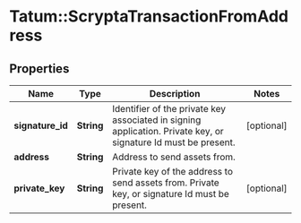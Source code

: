 # Tatum::ScryptaTransactionFromAddress

## Properties
Name | Type | Description | Notes
------------ | ------------- | ------------- | -------------
**signature_id** | **String** | Identifier of the private key associated in signing application. Private key, or signature Id must be present. | [optional] 
**address** | **String** | Address to send assets from. | 
**private_key** | **String** | Private key of the address to send assets from. Private key, or signature Id must be present. | [optional] 

